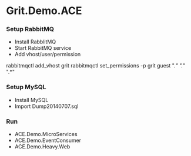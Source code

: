 # Grit.Demo.ACE #

### Setup RabbitMQ ###

* Install RabblitMQ
* Start RabbitMQ service
* Add vhost/user/permission

rabbitmqctl add_vhost grit
rabbitmqctl set_permissions -p grit guest ".*" ".*" ".*"

### Setup MySQL ###

* Install MySQL
* Import Dump20140707.sql

### Run ###

* ACE.Demo.MicroServices
* ACE.Demo.EventConsumer
* ACE.Demo.Heavy.Web
